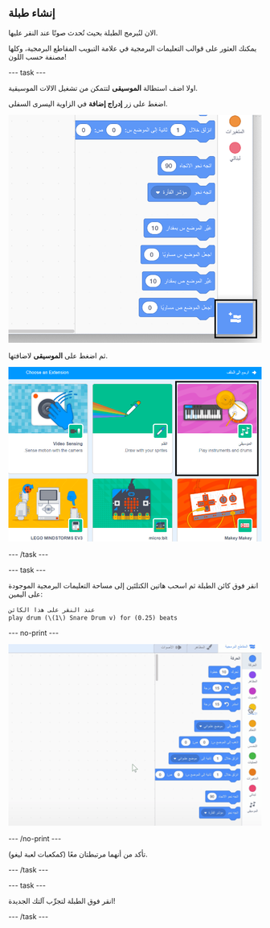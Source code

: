 ## إنشاء طبلة

الان لنُبرمج الطبلة بحيث تُحدث صوتًا عند النقر عليها.

يمكنك العثور على قوالب التعليمات البرمجية في علامة التبويب المقاطع البرمجية، وكلها مصنفة حسب اللون!

\--- task \---

اولا اضف استطالة **الموسيقى** لتتمكن من تشغيل الالات الموسيقية.

اضغط على زر **إدراج إضافة** في الزاوية اليسرى السفلى.

![اضف زر الاستطالة المؤشر](images/add-extension-annotated.png)

ثم اضغط على **الموسيقى** لاضافتها.

![ملحق الموسيقى المحدد](images/click-music-annotated.png)

\--- /task \---

\--- task \---

انقر فوق كائن الطبلة ثم اسحب هاتين الكتلتَين إلى مساحة التعليمات البرمجية الموجودة على اليمين:

```blocks3
عند النقر على هذا الكائن
play drum (\(1\) Snare Drum v) for (0.25) beats
```

\--- no-print \---

![لقطة الشاشة](images/connect-block.gif)

\--- /no-print \---

تأكد من أنهما مرتبطتان معًا (كمكعبات لعبة ليغو).

\--- /task \---

\--- task \---

انقر فوق الطبلة لتجرِّب آلتك الجديدة!

\--- /task \---